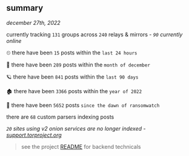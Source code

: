 
## summary
_december 27th, 2022_

currently tracking `131` groups across `240` relays & mirrors - _`90` currently online_

⏲ there have been `15` posts within the `last 24 hours`

🦈 there have been `289` posts within the `month of december`

🪐 there have been `841` posts within the `last 90 days`

🏚 there have been `3366` posts within the `year of 2022`

🦕 there have been `5652` posts `since the dawn of ransomwatch`

there are `68` custom parsers indexing posts

_`20` sites using v2 onion services are no longer indexed - [support.torproject.org](https://support.torproject.org/onionservices/v2-deprecation/)_

> see the project [README](https://github.com/joshhighet/ransomwatch#ransomwatch--) for backend technicals
